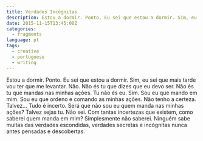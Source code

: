 ```yaml
---
title: Verdades Incógnitas
description: Estou a dormir. Ponto. Eu sei que estou a dormir. Sim, eu sei que mais tarde vou ter que me levantar. Não. Não és tu que dizes que eu devo ser.
date: 2015-11-15T13:45:00Z
categories:
  - fragments
language: pt
tags:
  - creative
  - portuguese
  - writing
---
```


Estou a dormir. Ponto. Eu sei que estou a dormir. Sim, eu sei que mais tarde vou ter que me levantar. Não. Não és tu que dizes que eu devo ser. Não és tu que mandas nas minhas ações. Tu não és eu. Sim. Sou eu que mando em mim. Sou eu que ordeno e comando as minhas ações. Não tenho a certeza. Talvez… Tudo é incerto. Será que não sou eu quem manda nas minhas ações? Talvez sejas tu. Não sei. Com tantas incertezas que existem, como saberei quem manda em mim? Simplesmente não saberei. Ninguém sabe muitas das verdades escondidas, verdades secretas e incógnitas nunca antes pensadas e descobertas.

